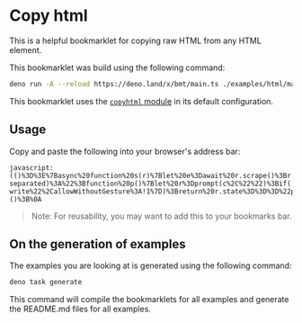 # Copy html

This is a helpful bookmarklet for copying raw HTML from any HTML element.

This bookmarklet was build using the following command:

```bash
deno run -A --reload https://deno.land/x/bmt/main.ts ./examples/html/main.ts
```

This bookmarklet uses the [`copyhtml` module](../../copyhtml/) in its default
configuration.

## Usage

Copy and paste the following into your browser's address bar:

```
javascript:(()%3D%3E%7Basync%20function%20s(r)%7Blet%20e%3Dawait%20r.scrape()%3Br.render(r.transform%3Fr.transform(e)%3Ae)%7Dasync%20function%20n()%7Breturn(await%20p()).map(t%3D%3Edocument.querySelector(t)).map(t%3D%3Et%3F.outerHTML).join(%22%22)%7Dasync%20function%20i(r)%7Bif(!await%20l())%7Balert(%22Please%20enable%20clipboard%20permission%20in%20your%20browser%20settings%20to%20use%20this%20feature.%22)%3Breturn%7Dm(r)%7Dvar%20c%3D%22Enter%20selectors%20to%20copy%20HTML%20from%20(comma-separated)%3A%22%3Bfunction%20p()%7Blet%20r%3Dprompt(c%2C%22%22)%3Bif(!r)throw%20new%20Error(%22No%20selectors%20provided.%22)%3Breturn%20r.split(%22%2C%22).map(o%3D%3Eo.trim())%7Dfunction%20m(r)%7Bnavigator.clipboard.writeText(r).then(()%3D%3E%7Bconsole.info(%22Copied%20to%20clipboard.%22%2C%7Btext%3Ar%7D)%7D).catch(e%3D%3E%7Bconsole.error(e)%7D)%7Dasync%20function%20l()%7Bif(!navigator.clipboard)return!1%3Btry%7Blet%20r%3Dawait%20navigator.permissions.query(%7Bname%3A%22clipboard-write%22%2CallowWithoutGesture%3A!1%7D)%3Breturn%20r.state%3D%3D%3D%22prompt%22%26%26console.log(%22Requesting%20clipboard%20permission...%22)%2Cr.state%3D%3D%3D%22granted%22%7Dcatch(r)%7Bconsole.error(r)%7Dreturn!1%7Dasync%20function%20a(r)%7Bawait%20s(%7B...r%2Cscrape%3An%2Crender%3Ai%7D)%7Da()%3B%7D)()%3B%0A
```

> Note: For reusability, you may want to add this to your bookmarks bar.

## On the generation of examples

The examples you are looking at is generated using the following command:

```bash
deno task generate
```

This command will compile the bookmarklets for all examples and generate the
README.md files for all examples.
